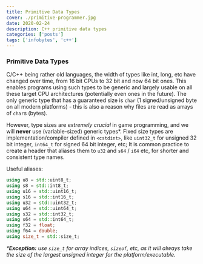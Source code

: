 ```yaml
---
title: Primitive Data Types
cover: ./primitive-programmer.jpg
date: 2020-02-24
description: C++ primitive data types
categories: ['posts']
tags: ['infobytes', 'c++']
---
```


### Primitive Data Types

C/C++ being rather old languages, the width of types like int, long, etc have changed over time, from 16 bit CPUs to 32 bit and now 64 bit ones. This enables programs using such types to be generic and largely usable on all these target CPU architectures (potentially even ones in the future). The only generic type that has a guaranteed size is `char` (1 signed/unsigned byte on all modern platforms) - this is also a reason why files are read as arrays of `char`s (bytes).

However, type sizes are *extremely crucial* in game programming, and we will **never** use (variable-sized) generic types*. Fixed size types are implementation/compiler defined in `<cstdint>`, like `uint32_t` for unsigned 32 bit integer, `int64_t` for signed 64 bit integer, etc; It is common practice to create a header that aliases them to `u32` and `s64` / `i64` etc, for shorter and consistent type names.

Useful aliases:
```cpp
using u8 = std::uint8_t;
using s8 = std::int8_t;
using u16 = std::uint16_t;
using s16 = std::int16_t;
using u32 = std::uint32_t;
using u64 = std::uint64_t;
using s32 = std::int32_t;
using s64 = std::int64_t;
using f32 = float;
using f64 = double;
using size_t = std::size_t;
```

_****Exception:*** use `size_t` for array indices, `sizeof`, etc, as it will always take the size of the largest unsigned integer for the platform/executable._
